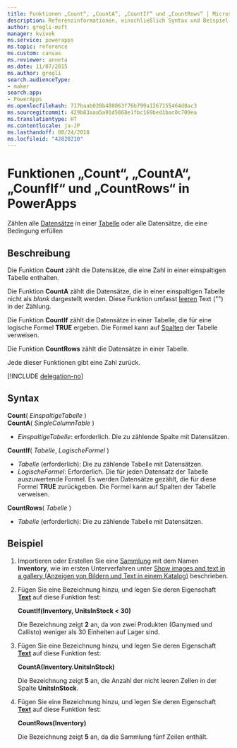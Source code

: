 ```yaml
---
title: Funktionen „Count“, „CountA“, „CountIf“ und „CountRows“ | Microsoft-Dokumentation
description: Referenzinformationen, einschließlich Syntax und Beispiel für die Funktionen „Count“, „CountA“, „CounfIf“ und „CountRows“ in PowerApps
author: gregli-msft
manager: kvivek
ms.service: powerapps
ms.topic: reference
ms.custom: canvas
ms.reviewer: anneta
ms.date: 11/07/2015
ms.author: gregli
search.audienceType:
- maker
search.app:
- PowerApps
ms.openlocfilehash: 717baab028b480063f76b799a1267155464d8ac3
ms.sourcegitcommit: 429b83aaa5a91d5868e1fbc169bed1bac0c709ea
ms.translationtype: HT
ms.contentlocale: ja-JP
ms.lasthandoff: 08/24/2018
ms.locfileid: "42828210"
---
```

# <a name="count-counta-countif-and-countrows-functions-in-powerapps"></a>Funktionen „Count“, „CountA“, „CounfIf“ und „CountRows“ in PowerApps
Zählen alle [Datensätze](../working-with-tables.md#records) in einer [Tabelle](../working-with-tables.md) oder alle Datensätze, die eine Bedingung erfüllen

## <a name="description"></a>Beschreibung
Die Funktion **Count** zählt die Datensätze, die eine Zahl in einer einspaltigen Tabelle enthalten.

Die Funktion **CountA** zählt die Datensätze, die in einer einspaltigen Tabelle nicht als *blank* dargestellt werden. Diese Funktion umfasst [leeren](function-isblank-isempty.md) Text ("") in der Zählung.

Die Funktion **CountIf** zählt die Datensätze in einer Tabelle, die für eine logische Formel **TRUE** ergeben.  Die Formel kann auf [Spalten](../working-with-tables.md#columns) der Tabelle verweisen.

Die Funktion **CountRows** zählt die Datensätze in einer Tabelle.

Jede dieser Funktionen gibt eine Zahl zurück.

[!INCLUDE [delegation-no](../../../includes/delegation-no.md)]

## <a name="syntax"></a>Syntax
**Count**( *EinspaltigeTabelle* )<br>
**CountA**( *SingleColumnTable* )

* *EinspaltigeTabelle*: erforderlich.  Die zu zählende Spalte mit Datensätzen.  

**CountIf**( *Tabelle*, *LogischeFormel* )

* *Tabelle* (erforderlich):  Die zu zählende Tabelle mit Datensätzen.
* *LogischeFormel*: Erforderlich.  Die für jeden Datensatz der Tabelle auszuwertende Formel.  Es werden Datensätze gezählt, die für diese Formel **TRUE** zurückgeben.  Die Formel kann auf Spalten der Tabelle verweisen.

**CountRows**( *Tabelle* )

* *Tabelle* (erforderlich):  Die zu zählende Tabelle mit Datensätzen.

## <a name="example"></a>Beispiel
1. Importieren oder Erstellen Sie eine [Sammlung](../working-with-data-sources.md#collections) mit dem Namen **Inventory**, wie im ersten Unterverfahren unter [Show images and text in a gallery (Anzeigen von Bildern und Text in einem Katalog)](../show-images-text-gallery-sort-filter.md) beschrieben.
2. Fügen Sie eine Bezeichnung hinzu, und legen Sie deren Eigenschaft **[Text](../controls/properties-core.md)** auf diese Funktion fest:
   
    **CountIf(Inventory, UnitsInStock < 30)**
   
    Die Bezeichnung zeigt **2** an, da von zwei Produkten (Ganymed und Callisto) weniger als 30 Einheiten auf Lager sind.
3. Fügen Sie eine Bezeichnung hinzu, und legen Sie deren Eigenschaft **[Text](../controls/properties-core.md)** auf diese Funktion fest:
   
    **CountA(Inventory.UnitsInStock)**
   
    Die Bezeichnung zeigt **5** an, die Anzahl der nicht leeren Zellen in der Spalte **UnitsInStock**.
4. Fügen Sie eine Bezeichnung hinzu, und legen Sie deren Eigenschaft **[Text](../controls/properties-core.md)** auf diese Funktion fest:
   
    **CountRows(Inventory)**
   
    Die Bezeichnung zeigt **5** an, da die Sammlung fünf Zeilen enthält.

